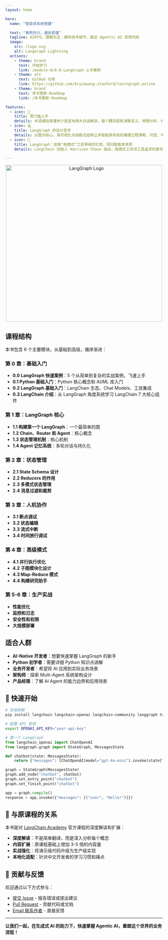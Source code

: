 ```yaml
---
layout: home

hero:
  name: "智能体系统搭建"

  text: "案例先行，通俗易懂"
  tagline: AI时代，理解为王：摒弃技术细节，直达 Agentic AI 思想内核
  image:
    src: /logo.svg
    alt: LangGraph Lightning
  actions:
    - theme: brand
      text: 开始学习
      link: /module-0/0.0-LangGraph-上手案例
    - theme: alt
      text: GitHub 仓库
      link: https://github.com/brycewang-stanford/learngraph.online
    - theme: brand
      text: 本书更新-Roadmap
      link: /本书更新-Roadmap

features:
  - icon: 🎯
    title: 零门槛上手
    details: 术语通俗易懂老少皆宜地用大白话解读，每个概念配有清晰定义、原理分析、代码示例、常见陷阱和最佳实践，零基础的用户也能快速上手，把握整体架构与核心概念
  - icon: 💻
    title: LangGraph 的设计哲学
    details: 以图为核心，用可视化与函数式结构让多智能体系统的推理过程清晰、可控、可扩展。LangGraph 选择不做"另一个工作流构建器"，而是聚焦如何用代码与智能体结合，让 AI 从拼装工具走向真正的智能创造。
  - icon: 🤖
    title: LangGraph：拒绝"拖拽式"工具带来的幻觉，回归智能体本质
    details: LangChain 创始人 Harrison Chase 指出，拖拽式工作流工具追求的是可预测性，却无法真正构建具备自主决策的智能体。在他看来，OpenAI 的 AgentKit 以及市面上的Coze、LangFlow 和 Flowise 等，本质上都是可视化工作流构建器，而非真正的"智能体构建器"

---
```


<p align="center">
  <img src="/langgraph.png" alt="LangGraph Logo" width="500" />
</p>

## 课程结构

本书包含 6 个主要模块，从基础到高级，循序渐进：

### 第 0 章：基础入门
- **0.0 LangGraph 快速案例**：5 个从简单到复杂的实战案例，飞速上手
- **0.1 Python 基础入门**：Python 核心概念和 AI/ML 库入门
- **0.2 LangGraph 基础入门**：LangChain 生态、Chat Models、工具集成
- **0.3 LangChain 介绍**：从 LangGraph 角度系统学习 LangChain 7 大核心组件

### 第 1 章：LangGraph 核心
- **1.1 构建第一个 LangGraph**：一个最简单的图
- **1.2 Chain、Router 和 Agent**：核心概念
- **1.3 状态管理机制**：核心机制
- **1.4 Agent 记忆系统**：多轮对话与持久化

### 第 2 章：状态管理
- **2.1 State Schema 设计**
- **2.2 Reducers 的作用**
- **2.3 多模式状态管理**
- **2.4 消息过滤和裁剪**

### 第 3 章：人机协作
- **3.1 断点调试**
- **3.2 状态编辑**
- **3.3 流式中断**
- **3.4 时间旅行调试**

### 第 4 章：高级模式
- **4.1 并行执行优化**
- **4.2 子图模块化设计**
- **4.3 Map-Reduce 模式**
- **4.4 构建研究助手**

### 第 5-6 章：生产实战
- **性能优化**
- **监控和日志**
- **安全性和权限**
- **大规模部署**

## 适合人群

- **AI-Native 开发者**：想要快速掌握 LangGraph 的新手
- **Python 初学者**：需要详细 Python 知识点讲解
- **业务开发者**：希望将 AI 应用到实际业务场景
- **架构师**：探索 Multi-Agent 系统架构设计
- **产品经理**：了解 AI Agent 的能力边界和应用场景

## 🚀 快速开始

```bash
# 安装依赖
pip install langchain langchain-openai langchain-community langgraph tavily-python

# 配置 API 密钥
export OPENAI_API_KEY="your-api-key"
```

```python
# 第一个 LangGraph
from langchain_openai import ChatOpenAI
from langgraph.graph import StateGraph, MessagesState

def chatbot(state: MessagesState):
    return {"messages": [ChatOpenAI(model="gpt-4o-mini").invoke(state["messages"])]}

graph = StateGraph(MessagesState)
graph.add_node("chatbot", chatbot)
graph.set_entry_point("chatbot")
graph.set_finish_point("chatbot")

app = graph.compile()
response = app.invoke({"messages": [("user", "Hello!")]})
```

## 📖 与原课程的关系

本书是对 [LangChain Academy](https://academy.langchain.com/courses/intro-to-langgraph) 官方课程的深度解读和扩展：

- **深度解读**：不是简单翻译，而是深入分析每个概念
- **内容扩展**：原课程基础上增加 3-5 倍的内容量
- **实战强化**：将演示级代码升级为生产级实现
- **本地化适配**：针对中文开发者的学习习惯和痛点

## 🤝 贡献与反馈

欢迎通过以下方式参与：

- [提交 Issue](https://github.com/brycewang-stanford/learngraph.online/issues) - 报告错误或提出建议
- [Pull Request](https://github.com/brycewang-stanford/learngraph.online/pulls) - 贡献代码或文档
- [Email 联系作者](mailto:brycew6m@gmail.com) - 直接反馈

---

**让我们一起，在生成式 AI 的助力下，快速掌握 Agentic AI，重塑这个世界的业务流程！** 
